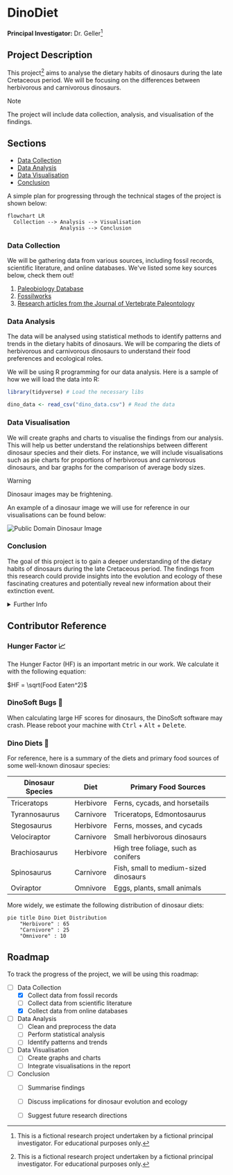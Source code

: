 <!--DinoDiet Readme starts below-->

# DinoDiet

**Principal Investigator:** Dr. Geller[^1]

## Project Description

This project[^1] aims to analyse the dietary habits of dinosaurs during 
the late Cretaceous period. We will be focusing on the differences
between herbivorous and carnivorous dinosaurs.

> [!NOTE]
> The project will include data collection, analysis, and visualisation of the findings.

## Sections

- [Data Collection](#data-collection)
- [Data Analysis](#data-analysis)
- [Data Visualisation](#data-visualisation)
- [Conclusion](#conclusion)

A simple plan for progressing through the technical stages of the project
is shown below:

```mermaid
flowchart LR
  Collection --> Analysis --> Visualisation
                 Analysis --> Conclusion
```

### Data Collection

We will be gathering data from various sources, including fossil records,
scientific literature, and online databases. We've listed some key sources
below, check them out!

1. [Paleobiology Database](https://paleobiodb.org)
2. [Fossilworks](http://fossilworks.org)
3. [Research articles from the Journal of Vertebrate Paleontology](https://www.tandfonline.com/toc/ujvp20/current)

### Data Analysis

The data will be analysed using statistical methods to identify patterns
and trends in the dietary habits of dinosaurs. We will be comparing the
diets of herbivorous and carnivorous dinosaurs to understand their food
preferences and ecological roles.

We will be using R programming for our data analysis. Here is a sample
of how we will load the data into R:

```r
library(tidyverse) # Load the necessary libs

dino_data <- read_csv("dino_data.csv") # Read the data
```

### Data Visualisation

We will create graphs and charts to visualise the findings from our analysis.
This will help us better understand the relationships between different dinosaur
species and their diets. For instance, we will include visualisations such as pie
charts for proportions of herbivorous and carnivorous dinosaurs, and bar graphs
for the comparison of average body sizes.

> [!WARNING]
> Dinosaur images may be frightening.

An example of a dinosaur image we will use for reference in our
visualisations can be found below:

![Public Domain Dinosaur Image](https://www.publicdomainpictures.net/pictures/10000/nahled/dinosaur-background-20851282041923qTUN.jpg)

### Conclusion

The goal of this project is to gain a deeper understanding of the dietary habits
of dinosaurs during the late Cretaceous period. The findings from this research
could provide insights into the evolution and ecology of these fascinating creatures
and potentially reveal new information about their extinction event.

<details>
  
  <summary>Further Info</summary>

For more information about dinosaurs and their diet, visit the American Museum of
Natural History's website at https://www.amnh.org/
</details>
  
## Contributor Reference

### Hunger Factor :chart_with_upwards_trend:

The Hunger Factor (HF) is an important metric in our work. We calculate it
with the following equation:

$HF = \sqrt(Food Eaten^2)$

### DinoSoft Bugs :bug:

When calculating large HF scores for dinosaurs, the DinoSoft software may crash.
Please reboot your machine with <kbd>Ctrl</kbd> + <kbd>Alt</kbd> + <kbd>Delete</kbd>.

### Dino Diets :t-rex:

For reference, here is a summary of the diets and primary food sources
of some well-known dinosaur species:

| Dinosaur Species | Diet      | Primary Food Sources |
|------------------|-----------|-------------------------------|
| Triceratops      | Herbivore | Ferns, cycads, and horsetails |
| Tyrannosaurus    | Carnivore | Triceratops, Edmontosaurus |
| Stegosaurus      | Herbivore | Ferns, mosses, and cycads |
| Velociraptor     | Carnivore | Small herbivorous dinosaurs |
| Brachiosaurus    | Herbivore | High tree foliage, such as conifers |
| Spinosaurus      | Carnivore | Fish, small to medium-sized dinosaurs |
| Oviraptor        | Omnivore  | Eggs, plants, small animals |

More widely, we estimate the following distribution of dinosaur diets:

```mermaid
pie title Dino Diet Distribution
    "Herbivore" : 65
    "Carnivore" : 25
    "Omnivore" : 10
```

## Roadmap

To track the progress of the project, we will be using this roadmap:

- [ ] Data Collection
  - [X] Collect data from fossil records
  - [ ] Collect data from scientific literature
  - [X] Collect data from online databases
- [ ] Data Analysis
  - [ ] Clean and preprocess the data
  - [ ] Perform statistical analysis
  - [ ] Identify patterns and trends
- [ ] Data Visualisation
  - [ ] Create graphs and charts
  - [ ] Integrate visualisations in the report
- [ ] Conclusion
  - [ ] Summarise findings
  - [ ] Discuss implications for dinosaur evolution and ecology
  - [ ] Suggest future research directions


[^1]: This is a fictional research project undertaken by a fictional principal investigator. For educational purposes only.
